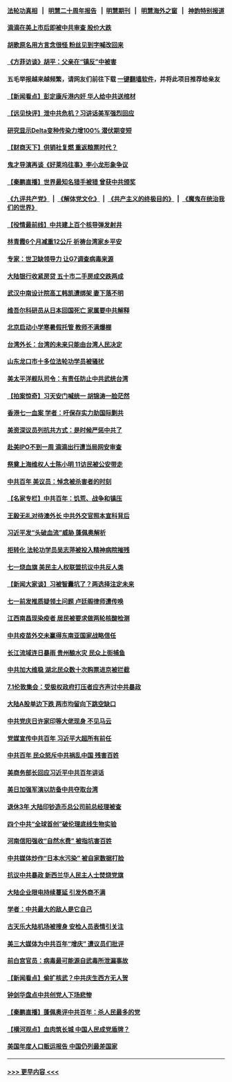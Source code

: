 #### [法轮功真相](https://github.com/gfw-breaker/truth/blob/master/README.md?t=0) &nbsp;&nbsp;|&nbsp;&nbsp; [明慧二十周年报告](https://github.com/gfw-breaker/mh-reports/blob/master/README.md?t=0) &nbsp;&nbsp;|&nbsp;&nbsp;[明慧期刊](https://github.com/gfw-breaker/mh-qikan) &nbsp;&nbsp;|&nbsp;&nbsp; [明慧海外之窗](https://github.com/gfw-breaker/mh-news/blob/master/README.md?t=0) &nbsp;&nbsp;|&nbsp;&nbsp; [神韵特别报道](https://github.com/gfw-breaker/mh-news/blob/master/shenyun.md?t=0)
#### [滴滴在美上市后即被中共审查 股价大跌](../pages/nsc413/n13064337.md?t=07031251) 
#### [胡歌原名用方言念很怪 粉丝见到字喊改回来](../pages/nsc413/n13064291.md?t=07031251) 
#### [《方菲访谈》胡平：父亲在“镇反”中被害](../pages/nsc413/n13064114.md?t=07031251) 
#### 五毛举报越来越频繁，请网友们前往下载 [一键翻墙软件](https://github.com/gfw-breaker/ssr-accounts)，并将此项目推荐给亲友
#### [【新闻看点】彭定康斥港内奸 华人给中共送棺材](../pages/nsc413/n13064230.md?t=07031251) 
#### [【远见快评】泄中共危机？习讲话美军强烈回应](../pages/nsc413/n13064269.md?t=07031251) 
#### [研究显示Delta变种传染力增100% 潜伏期变短](../pages/nsc413/n13064213.md?t=07031251) 
#### [【财商天下】供销社复燃 重返粮票时代？](../pages/nsc413/n13063847.md?t=07031251) 
#### [鬼才导演再谈《好莱坞往事》李小龙形象争议](../pages/nsc413/n13064189.md?t=07031251) 
#### [【秦鹏直播】世界最知名猎手被猎 曾获中共颁奖](../pages/nsc413/n13064243.md?t=07031251) 
#### [《九评共产党》](https://github.com/begood0513/9ping.md/blob/master/README.md) &nbsp;|&nbsp; [《解体党文化》](../../../../jtdwh.md/blob/master/README.md)  &nbsp;|&nbsp; [《共产主义的终极目的》](../../../../gczydzjmd.md/blob/master/README.md) &nbsp;|&nbsp; [《魔鬼在统治我们的世界》](../../../../mgztzwmdsj.md/blob/master/README.md) 
#### [【役情最前线】中共建上百个核导弹发射井](../pages/nsc413/n13064015.md?t=07031251) 
#### [林青霞6个月减重12公斤 祈祷台湾家乡平安](../pages/nsc413/n13064083.md?t=07031251) 
#### [专家：世卫缺领导力 让G7调查病毒来源](../pages/nsc413/n13064094.md?t=07031251) 
#### [大陆银行收紧房贷 五十市二手房成交跌两成](../pages/nsc413/n13062183.md?t=07031251) 
#### [武汉中南设计院高工韩凯遭绑架 妻下落不明](../pages/nsc413/n13064124.md?t=07031251) 
#### [维吾尔科研员从日本回国死亡 家属要中共解释](../pages/nsc413/n13064089.md?t=07031251) 
#### [北京启动小学寒暑假托管 教师不满爆棚](../pages/nsc413/n13064102.md?t=07031251) 
#### [台湾外长：台湾的未来只能由台湾人民决定](../pages/nsc413/n13064082.md?t=07031251) 
#### [山东龙口市十多位法轮功学员被骚扰](../pages/nsc413/n13061296.md?t=07031251) 
#### [美太平洋舰队司令：有责任防止中共武统台湾](../pages/nsc413/n13064009.md?t=07031251) 
#### [【拍案惊奇】习天安门喊统一 胡锦涛一脸茫然](../pages/nsc413/n13063233.md?t=07031251) 
#### [香港七一血案 学者：吁保存实力助国际剿共](../pages/nsc413/n13063671.md?t=07031251) 
#### [美资深议员列抗共方式：是时候严惩中共了](../pages/nsc413/n13063903.md?t=07031251) 
#### [赴美IPO不到一周 滴滴出行遭当局网安审查](../pages/nsc413/n13063791.md?t=07031251) 
#### [祭奠上海维权人士陈小明 11访民被公安带走](../pages/nsc413/n13063319.md?t=07031251) 
#### [中共百年 美议员：悼念被杀害者的时刻](../pages/nsc413/n13063735.md?t=07031251) 
#### [【名家专栏】中共百年：饥荒、战争和镇压](../pages/nsc413/n13062268.md?t=07031251) 
#### [王毅无礼对待澳外长 中共外交官照本宣科背后](../pages/nsc413/n13054386.md?t=07031251) 
#### [习近平发“头破血流”威胁 蓬佩奥解析](../pages/nsc413/n13063604.md?t=07031251) 
#### [拒转化 法轮功学员吴志萍被投入精神病院摧残](../pages/nsc413/n13061005.md?t=07031251) 
#### [七一烧血旗 美民主人权联盟抗议中共反人类](../pages/nsc413/n13063123.md?t=07031251) 
#### [【新闻大家谈】习被智囊坑了？两选择注定未来](../pages/nsc413/n13062640.md?t=07031251) 
#### [七一前发推质疑领土问题 卢廷阁律师遭传唤](../pages/nsc413/n13063131.md?t=07031251) 
#### [江西南昌现染疫者 居民被要求做两轮核酸检测](../pages/nsc413/n13060529.md?t=07031251) 
#### [中共疫苗外交未赢得东南亚国家战略信任](../pages/nsc413/n13063060.md?t=07031251) 
#### [长江流域连日暴雨 贵州酿水灾 民众上街捕鱼](../pages/nsc413/n13062281.md?t=07031251) 
#### [中共加大维稳 湖北民众数十次购票进京被拦截](../pages/nsc413/n13062794.md?t=07031251) 
#### [7.1伦敦集会：受极权政府打压者应齐声讨中共暴政](../pages/nsc413/n13062596.md?t=07031251) 
#### [大陆A股单边下跌 两市均留向下跳空缺口](../pages/nsc413/n13062860.md?t=07031251) 
#### [中共党庆日许家印等大佬现身 不见马云](../pages/nsc413/n13062911.md?t=07031251) 
#### [党媒宣传中共百年 习近平大超所有前任](../pages/nsc413/n13062225.md?t=07031251) 
#### [中共百年 民众怒斥中共祸乱中国 残害百姓](../pages/nsc413/n13063030.md?t=07031251) 
#### [美商务部长回应习近平中共百年讲话](../pages/nsc413/n13062903.md?t=07031251) 
#### [美日加强军演以防备中共夺取台湾](../pages/nsc413/n13062522.md?t=07031251) 
#### [退休3年 大陆印钞造币总公司前总经理被查](../pages/nsc413/n13062464.md?t=07031251) 
#### [四个中共“全球首创”破伦理底线生物实验](../pages/nsc413/n13054452.md?t=07031251) 
#### [河南信阳强收“自然水费” 被指坑害百姓](../pages/nsc413/n13061338.md?t=07031251) 
#### [中共媒体炒作“日本水污染” 被自家数据打脸](../pages/nsc413/n13060555.md?t=07031251) 
#### [抗议中共暴政 新西兰华人民主人士焚烧党旗](../pages/nsc413/n13062110.md?t=07031251) 
#### [大陆企业限电持续蔓延 引发外商不满](../pages/nsc413/n13062006.md?t=07031251) 
#### [学者：中共最大的敌人是它自己](../pages/nsc413/n13062248.md?t=07031251) 
#### [古天乐大陆机场被搜身 安检人员表情引关注](../pages/nsc413/n13061793.md?t=07031251) 
#### [美三大媒体为中共百年“增庆” 遭议员们批评](../pages/nsc413/n13061925.md?t=07031251) 
#### [前白宫官员：病毒最可能源自武毒所泄漏事故](../pages/nsc413/n13062011.md?t=07031251) 
#### [【新闻看点】偷扩核武？中共庆生西方无人贺](../pages/nsc413/n13061263.md?t=07031251) 
#### [钟剑华盘点中共创党人下场悲惨](../pages/nsc413/n13062000.md?t=07031251) 
#### [【秦鹏直播】蓬佩奥评中共百年：杀人民最多的党](../pages/nsc413/n13061736.md?t=07031251) 
#### [【横河观点】血肉筑长城 中国人民成党盾牌？](../pages/nsc413/n13061779.md?t=07031251) 
#### [美国年度人口贩运报告 中国仍列最差国家](../pages/nsc413/n13061768.md?t=07031251) 

----
#### [ >>> 更早内容 <<< ](../indexes/nsc413-earlier.md)
